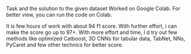 Task and the solution to the given dataset
Worked on Google Colab. For better view, you can run the code on Colab.

It is few hours of work with about 94 f1 score. With further effort, i can make the score go up to 97+. 
With more effort and time, I d try out few methods like optimized Catboost, 3D CNNs for tabular data, TabNet, NNs, PyCaret and few other technics for better score.
